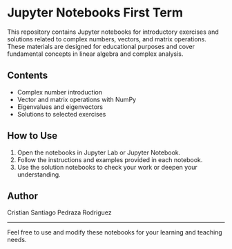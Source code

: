 # Jupyter Notebooks First Term

This repository contains Jupyter notebooks for introductory exercises and solutions related to complex numbers, vectors, and matrix operations. These materials are designed for educational purposes and cover fundamental concepts in linear algebra and complex analysis.

## Contents
- Complex number introduction
- Vector and matrix operations with NumPy
- Eigenvalues and eigenvectors
- Solutions to selected exercises

## How to Use
1. Open the notebooks in Jupyter Lab or Jupyter Notebook.
2. Follow the instructions and examples provided in each notebook.
3. Use the solution notebooks to check your work or deepen your understanding.

## Author
Cristian Santiago Pedraza Rodriguez

---
Feel free to use and modify these notebooks for your learning and teaching needs.